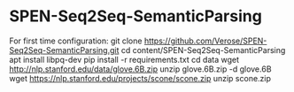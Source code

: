 # SPEN-Seq2Seq-SemanticParsing

For first time configuration:
git clone https://github.com/Verose/SPEN-Seq2Seq-SemanticParsing.git
cd content/SPEN-Seq2Seq-SemanticParsing
apt install libpq-dev
pip install -r requirements.txt
cd data
wget http://nlp.stanford.edu/data/glove.6B.zip
unzip glove.6B.zip -d glove.6B
wget https://nlp.stanford.edu/projects/scone/scone.zip
unzip scone.zip
